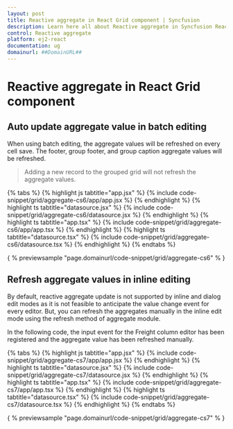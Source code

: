 ```yaml
---
layout: post
title: Reactive aggregate in React Grid component | Syncfusion
description: Learn here all about Reactive aggregate in Syncfusion React Grid component of Syncfusion Essential JS 2 and more.
control: Reactive aggregate 
platform: ej2-react
documentation: ug
domainurl: ##DomainURL##
---
```


# Reactive aggregate in React Grid component

## Auto update aggregate value in batch editing

When using batch editing, the aggregate values will be refreshed on every cell save. The footer, group footer, and group caption aggregate values will be refreshed.

> Adding a new record to the grouped grid will not refresh the aggregate values.

{% tabs %}
{% highlight js tabtitle="app.jsx" %}
{% include code-snippet/grid/aggregate-cs6/app/app.jsx %}
{% endhighlight %}
{% highlight ts tabtitle="datasource.jsx" %}
{% include code-snippet/grid/aggregate-cs6/datasource.jsx %}
{% endhighlight %}
{% highlight ts tabtitle="app.tsx" %}
{% include code-snippet/grid/aggregate-cs6/app/app.tsx %}
{% endhighlight %}
{% highlight ts tabtitle="datasource.tsx" %}
{% include code-snippet/grid/aggregate-cs6/datasource.tsx %}
{% endhighlight %}
{% endtabs %}

{ % previewsample "page.domainurl/code-snippet/grid/aggregate-cs6" % }

## Refresh aggregate values in inline editing

By default, reactive aggregate update is not supported by inline and dialog edit modes as it is not feasible to anticipate the value change event for every editor. But, you can refresh the aggregates manually in the inline edit mode using the refresh method of aggregate module.

In the following code, the input event for the Freight column editor has been registered and the aggregate value has been refreshed manually.

{% tabs %}
{% highlight js tabtitle="app.jsx" %}
{% include code-snippet/grid/aggregate-cs7/app/app.jsx %}
{% endhighlight %}
{% highlight ts tabtitle="datasource.jsx" %}
{% include code-snippet/grid/aggregate-cs7/datasource.jsx %}
{% endhighlight %}
{% highlight ts tabtitle="app.tsx" %}
{% include code-snippet/grid/aggregate-cs7/app/app.tsx %}
{% endhighlight %}
{% highlight ts tabtitle="datasource.tsx" %}
{% include code-snippet/grid/aggregate-cs7/datasource.tsx %}
{% endhighlight %}
{% endtabs %}

{ % previewsample "page.domainurl/code-snippet/grid/aggregate-cs7" % }